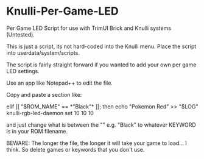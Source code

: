# Knulli-Per-Game-LED
Per Game LED Script for use with TrimUI Brick and Knulli systems (Untested).

This is just a script, its not hard-coded into the Knulli menu.
Place the script into userdata/system/scripts.

The script is fairly straight forward if you wanted to add your own per game LED settings.

Use an app like Notepad++ to edit the file.

Copy and paste a section like:

elif [[ "$ROM_NAME" == *"Black"* ]]; then
      echo "Pokemon Red" >> "$LOG"
		knulli-rgb-led-daemon set 10 10 10	


and just change what is between the "" e.g. "Black" to whatever KEYWORD is in your ROM filename.

BEWARE: The longer the file, the longer it will take your game to load... I think. So delete games or keywords that you don't use.
